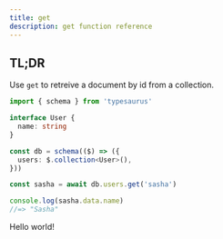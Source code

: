 ```yaml
---
title: get
description: get function reference
---
```


## TL;DR

Use `get` to retreive a document by id from a collection.

```ts
import { schema } from 'typesaurus'

interface User {
  name: string
}

const db = schema(($) => ({
  users: $.collection<User>(),
}))

const sasha = await db.users.get('sasha')

console.log(sasha.data.name)
//=> "Sasha"
```

Hello world!
